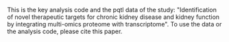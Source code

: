 This is the key analysis code and the pqtl data of the study: "Identification of novel therapeutic targets for chronic kidney disease and kidney function by integrating multi-omics proteome with transcriptome".
To use the data or the analysis code, please cite this paper. 
